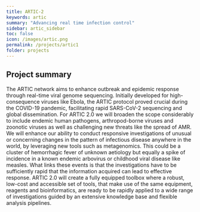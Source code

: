```yaml
---
title: ARTIC-2
keywords: artic
summary: "Advancing real time infection control"
sidebar: artic_sidebar
toc: false
icon: /images/artic.png
permalink: /projects/artic1
folder: projects
---
```


## Project summary

The ARTIC network aims to enhance outbreak and epidemic response through real-time viral 
genome sequencing. Initially developed for high-consequence viruses like Ebola, the ARTIC protocol 
proved crucial during the COVID-19 pandemic, facilitating rapid SARS-CoV-2 sequencing and global 
dissemination. For ARTIC 2.0 we will broaden the scope considerably to include endemic human 
pathogens, arthropod-borne viruses and zoonotic viruses as well as challenging new threats like the 
spread of AMR. We will enhance our ability to conduct responsive investigations of unusual or 
concerning changes in the pattern of infectious disease anywhere in the world, by leveraging new 
tools such as metagenomics. This could be a cluster of hemorrhagic fever of unknown aetiology but 
equally a spike of incidence in a known endemic arbovirus or childhood viral disease like measles. 
What links these events is that the investigations have to be sufficiently rapid that the information 
acquired can lead to effective response. ARTIC 2.0 will create a fully equipped toolbox where a 
robust, low-cost and accessible set of tools, that make use of the same equipment, reagents and 
bioinformatics, are ready to be rapidly applied to a wide range of investigations guided by an 
extensive knowledge base and flexible analysis pipelines.